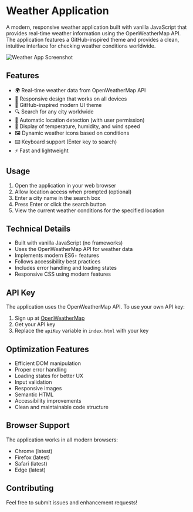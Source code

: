 # Weather Application

A modern, responsive weather application built with vanilla JavaScript that provides real-time weather information using the OpenWeatherMap API. The application features a GitHub-inspired theme and provides a clean, intuitive interface for checking weather conditions worldwide.

![Weather App Screenshot](weather-app-img/images/screenshot.png)

## Features

- 🌍 Real-time weather data from OpenWeatherMap API
- 📱 Responsive design that works on all devices
- 🎨 GitHub-inspired modern UI theme
- 🔍 Search for any city worldwide
- 📍 Automatic location detection (with user permission)
- 💨 Display of temperature, humidity, and wind speed
- 🖼️ Dynamic weather icons based on conditions
- ⌨️ Keyboard support (Enter key to search)
- ⚡ Fast and lightweight

## Usage

1. Open the application in your web browser
2. Allow location access when prompted (optional)
3. Enter a city name in the search box
4. Press Enter or click the search button
5. View the current weather conditions for the specified location

## Technical Details

- Built with vanilla JavaScript (no frameworks)
- Uses the OpenWeatherMap API for weather data
- Implements modern ES6+ features
- Follows accessibility best practices
- Includes error handling and loading states
- Responsive CSS using modern features

## API Key

The application uses the OpenWeatherMap API. To use your own API key:

1. Sign up at [OpenWeatherMap](https://openweathermap.org/api)
2. Get your API key
3. Replace the `apiKey` variable in `index.html` with your key

## Optimization Features

- Efficient DOM manipulation
- Proper error handling
- Loading states for better UX
- Input validation
- Responsive images
- Semantic HTML
- Accessibility improvements
- Clean and maintainable code structure

## Browser Support

The application works in all modern browsers:

- Chrome (latest)
- Firefox (latest)
- Safari (latest)
- Edge (latest)

## Contributing

Feel free to submit issues and enhancement requests! 